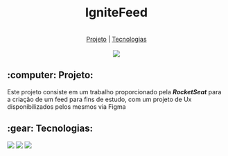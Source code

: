 <br>
<h1 align="center">IgniteFeed</h1>
<br>
<div align="center">
  <a href="#projeto">Projeto</a>  |
  <a href="#tecnologias">Tecnologias</a>
</div>
<br>
<div align="center">
  <img src="https://user-images.githubusercontent.com/29720117/224758028-5d3032ab-b9cb-4f64-b597-78826c639d74.png"/>
</div>

<h2 align="center">
  
 <h2 id="projeto">:computer: Projeto:</h2>
  
  <p>Este projeto consiste em um trabalho proporcionado pela <b><i>RocketSeat</i></b> para a criação de um feed para fins de estudo, com um projeto de Ux disponibilizados pelos mesmos via Figma
  
  
  <h2 id="tecnologias">:gear: Tecnologias:</h2>
  
  <p>
    <img src="https://img.shields.io/badge/React-20232A?style=for-the-badge&logo=react&logoColor=61DAFB"/>
    <img src="https://img.shields.io/badge/TypeScript-007ACC?style=for-the-badge&logo=typescript&logoColor=white"/>
    <img src="https://img.shields.io/badge/CSS3-1572B6?style=for-the-badge&logo=css3&logoColor=white"/>
    
  </p>
